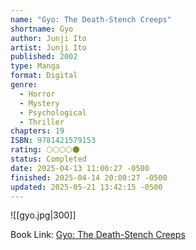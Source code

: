 ```yaml
---
name: "Gyo: The Death-Stench Creeps"
shortname: Gyo
author: Junji Ito
artist: Junji Ito
published: 2002
type: Manga
format: Digital
genre:
  - Horror
  - Mystery
  - Psychological
  - Thriller
chapters: 19
ISBN: 9781421579153
rating: 🌕🌕🌕🌕🌑
status: Completed
date: 2025-04-13 11:00:27 -0500
finished: 2025-04-14 20:00:27 -0500
updated: 2025-05-21 13:42:15 -0500
---
```


![[gyo.jpg|300]]

Book Link: [Gyo: The Death-Stench Creeps](https://myanimelist.net/manga/909/Gyo__Ugomeku_Bukimi)
